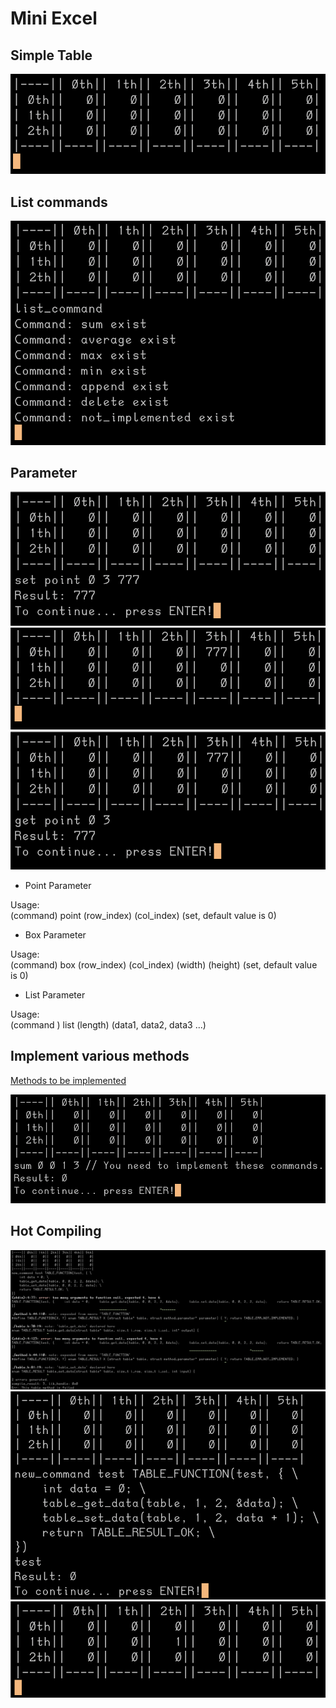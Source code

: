 # Mini Excel

## Simple Table
![1PNG](images/1.png)

## List commands
![2PNG](images/2.png)

## Parameter

![7PNG](images/7.png)
![8PNG](images/8.png)
![9PNG](images/9.png)

- Point Parameter

Usage: \
(command) point (row_index) (col_index) (set, default value is 0)

- Box Parameter

Usage: \
(command) box (row_index) (col_index) (width) (height) (set, default value is 0)

- List Parameter

Usage: \
(command ) list (length) (data1, data2, data3 ...)

## Implement various methods
[Methods to be implemented](./method.h)

![3PNG](images/3.png)

## Hot Compiling
![4PNG](images/4.png)
![5PNG](images/5.png)
![6PNG](images/6.png)
